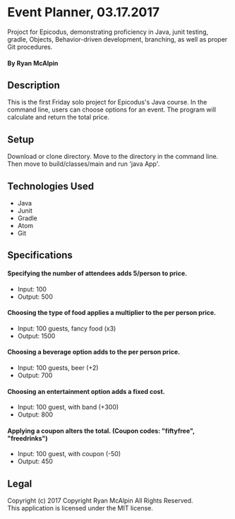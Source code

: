 # Event Planner, 03.17.2017
Projoct for Epicodus, demonstrating proficiency in Java, junit testing, gradle, Objects, Behavior-driven development, branching, as well as proper Git procedures.

#### By Ryan McAlpin

## Description
This is the first Friday solo project for Epicodus's Java course. In the command line, users can choose options for an event. The program will calculate and return the total price.

## Setup
Download or clone directory. Move to the directory in the command line. Then move to build/classes/main and run 'java App'.

## Technologies Used
 * Java
 * Junit
 * Gradle
 * Atom
 * Git

## Specifications

#### Specifying the number of attendees adds 5/person to price.
  * Input: 100
  * Output: 500

#### Choosing the type of food applies a multiplier to the per person price.
  * Input: 100 guests, fancy food (x3)
  * Output: 1500

#### Choosing a beverage option adds to the per person price.
  * Input: 100 guests, beer (+2)
  * Output: 700

#### Choosing an entertainment option adds a fixed cost.
  * Input: 100 guest, with band (+300)
  * Output: 800

#### Applying a coupon alters the total. (Coupon codes: "fiftyfree", "freedrinks")
  * Input: 100 guest, with coupon (-50)
  * Output: 450


## Legal
Copyright (c) 2017 Copyright Ryan McAlpin All Rights Reserved.<br/>
This application is licensed under the MIT license.
